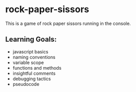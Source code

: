 # rock-paper-sissors
This is a game of rock paper sissors running in the console.
## Learning Goals:
 - javascript basics
 - naming conventions
 - variable scope
 - functions and methods
 - insightful comments
 - debugging tactics
 - pseudocode